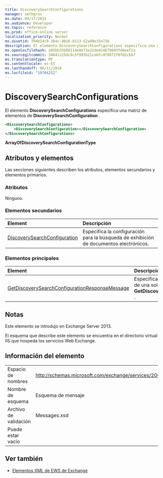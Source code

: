 ```yaml
---
title: DiscoverySearchConfigurations
manager: sethgros
ms.date: 09/17/2015
ms.audience: Developer
ms.topic: reference
ms.prod: office-online-server
localization_priority: Normal
ms.assetid: f04b14c9-384c-4016-b113-52a49e15e73b
description: El elemento DiscoverySearchConfigurations especifica una matriz de elementos de DiscoverySearchConfiguration.
ms.openlocfilehash: a95bb35b88114e8e72e22de424679993fd4eef2a
ms.sourcegitcommit: 34041125dc8c5f993b21cebfc4f8b72f0fd2cb6f
ms.translationtype: MT
ms.contentlocale: es-ES
ms.lasthandoff: 06/11/2018
ms.locfileid: "19764212"
---
```

# <a name="discoverysearchconfigurations"></a>DiscoverySearchConfigurations

El elemento **DiscoverySearchConfigurations** especifica una matriz de elementos de **DiscoverySearchConfiguration** . 
  
```XML
<DiscoverySearchConfigurations>
    <DiscoverySearchConfiguration></DiscoverySearchConfiguration>
</DiscoverySearchConfigurations>
```

 **ArrayOfDiscoverySearchConfigurationType**
## <a name="attributes-and-elements"></a>Atributos y elementos

Las secciones siguientes describen los atributos, elementos secundarios y elementos primarios.
  
### <a name="attributes"></a>Atributos

Ninguno.
  
### <a name="child-elements"></a>Elementos secundarios

|**Element**|**Descripción**|
|:-----|:-----|
|[DiscoverySearchConfiguration](discoverysearchconfiguration.md) <br/> |Especifica la configuración para la búsqueda de exhibición de documentos electrónicos.  <br/> |
   
### <a name="parent-elements"></a>Elementos principales

|**Element**|**Descripción**|
|:-----|:-----|
|[GetDiscoverySearchConfigurationResponseMessage](getdiscoverysearchconfigurationresponsemessage.md) <br/> |Especifica el mensaje de respuesta de una solicitud de **GetDiscoverySearchConfiguration** .  <br/> |
   
## <a name="remarks"></a>Notas

Este elemento se introdujo en Exchange Server 2013.
  
El esquema que describe este elemento se encuentra en el directorio virtual IIS que hospeda los servicios Web Exchange.
  
## <a name="element-information"></a>Información del elemento

|||
|:-----|:-----|
|Espacio de nombres  <br/> |http://schemas.microsoft.com/exchange/services/2006/messages  <br/> |
|Nombre de esquema  <br/> |Esquema de mensaje  <br/> |
|Archivo de validación  <br/> |Messages.xsd  <br/> |
|Puede estar vacío  <br/> ||
   
## <a name="see-also"></a>Ver también

- [Elementos XML de EWS de Exchange](ews-xml-elements-in-exchange.md)


